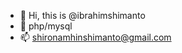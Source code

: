 - 👋 Hi, this is @ibrahimshimanto
- 👀 php/mysql
- 📫 shironamhinshimanto@gmail.com

<!---
ibrahimshimanto/ibrahimshimanto is a ✨ special ✨ repository because its `README.md` (this file) appears on your GitHub profile.
You can click the Preview link to take a look at your changes.
--->
